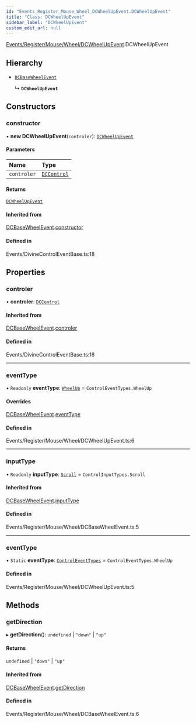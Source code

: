 ```yaml
---
id: "Events_Register_Mouse_Wheel_DCWheelUpEvent.DCWheelUpEvent"
title: "Class: DCWheelUpEvent"
sidebar_label: "DCWheelUpEvent"
custom_edit_url: null
---
```


[Events/Register/Mouse/Wheel/DCWheelUpEvent](../modules/Events_Register_Mouse_Wheel_DCWheelUpEvent.md).DCWheelUpEvent

## Hierarchy

- [`DCBaseWheelEvent`](Events_Register_Mouse_Wheel_DCBaseWheelEvent.DCBaseWheelEvent.md)

  ↳ **`DCWheelUpEvent`**

## Constructors

### constructor

• **new DCWheelUpEvent**(`controler`): [`DCWheelUpEvent`](Events_Register_Mouse_Wheel_DCWheelUpEvent.DCWheelUpEvent.md)

#### Parameters

| Name | Type |
| :------ | :------ |
| `controler` | [`DCControl`](Controls_DCControl.DCControl.md) |

#### Returns

[`DCWheelUpEvent`](Events_Register_Mouse_Wheel_DCWheelUpEvent.DCWheelUpEvent.md)

#### Inherited from

[DCBaseWheelEvent](Events_Register_Mouse_Wheel_DCBaseWheelEvent.DCBaseWheelEvent.md).[constructor](Events_Register_Mouse_Wheel_DCBaseWheelEvent.DCBaseWheelEvent.md#constructor)

#### Defined in

Events/DivineControlEventBase.ts:18

## Properties

### controler

• **controler**: [`DCControl`](Controls_DCControl.DCControl.md)

#### Inherited from

[DCBaseWheelEvent](Events_Register_Mouse_Wheel_DCBaseWheelEvent.DCBaseWheelEvent.md).[controler](Events_Register_Mouse_Wheel_DCBaseWheelEvent.DCBaseWheelEvent.md#controler)

#### Defined in

Events/DivineControlEventBase.ts:18

___

### eventType

• `Readonly` **eventType**: [`WheelUp`](../enums/Events_Event_types.ControlEventTypes.md#wheelup) = `ControlEventTypes.WheelUp`

#### Overrides

[DCBaseWheelEvent](Events_Register_Mouse_Wheel_DCBaseWheelEvent.DCBaseWheelEvent.md).[eventType](Events_Register_Mouse_Wheel_DCBaseWheelEvent.DCBaseWheelEvent.md#eventtype)

#### Defined in

Events/Register/Mouse/Wheel/DCWheelUpEvent.ts:6

___

### inputType

• `Readonly` **inputType**: [`Scroll`](../enums/Controls_Control_types.ControlInputTypes.md#scroll) = `ControlInputTypes.Scroll`

#### Inherited from

[DCBaseWheelEvent](Events_Register_Mouse_Wheel_DCBaseWheelEvent.DCBaseWheelEvent.md).[inputType](Events_Register_Mouse_Wheel_DCBaseWheelEvent.DCBaseWheelEvent.md#inputtype)

#### Defined in

Events/Register/Mouse/Wheel/DCBaseWheelEvent.ts:5

___

### eventType

▪ `Static` **eventType**: [`ControlEventTypes`](../enums/Events_Event_types.ControlEventTypes.md) = `ControlEventTypes.WheelUp`

#### Defined in

Events/Register/Mouse/Wheel/DCWheelUpEvent.ts:5

## Methods

### getDirection

▸ **getDirection**(): `undefined` \| ``"down"`` \| ``"up"``

#### Returns

`undefined` \| ``"down"`` \| ``"up"``

#### Inherited from

[DCBaseWheelEvent](Events_Register_Mouse_Wheel_DCBaseWheelEvent.DCBaseWheelEvent.md).[getDirection](Events_Register_Mouse_Wheel_DCBaseWheelEvent.DCBaseWheelEvent.md#getdirection)

#### Defined in

Events/Register/Mouse/Wheel/DCBaseWheelEvent.ts:6
